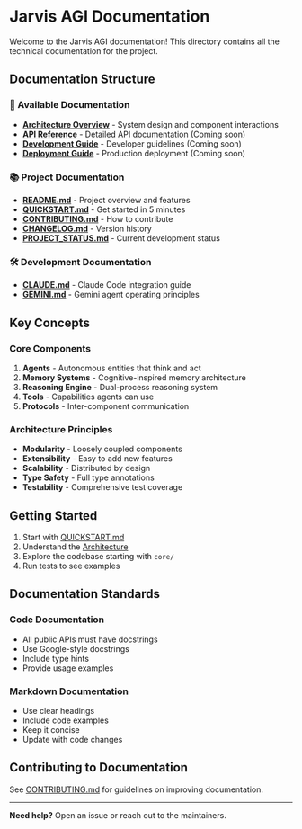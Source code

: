 # Jarvis AGI Documentation

Welcome to the Jarvis AGI documentation! This directory contains all the technical documentation for the project.

## Documentation Structure

### 📁 Available Documentation

- **[Architecture Overview](architecture/README.md)** - System design and component interactions
- **[API Reference](api/README.md)** - Detailed API documentation (Coming soon)
- **[Development Guide](development/README.md)** - Developer guidelines (Coming soon)
- **[Deployment Guide](deployment/README.md)** - Production deployment (Coming soon)

### 📚 Project Documentation

- **[README.md](../README.md)** - Project overview and features
- **[QUICKSTART.md](../QUICKSTART.md)** - Get started in 5 minutes
- **[CONTRIBUTING.md](../CONTRIBUTING.md)** - How to contribute
- **[CHANGELOG.md](../CHANGELOG.md)** - Version history
- **[PROJECT_STATUS.md](../PROJECT_STATUS.md)** - Current development status

### 🛠️ Development Documentation

- **[CLAUDE.md](../CLAUDE.md)** - Claude Code integration guide
- **[GEMINI.md](../GEMINI.md)** - Gemini agent operating principles

## Key Concepts

### Core Components

1. **Agents** - Autonomous entities that think and act
2. **Memory Systems** - Cognitive-inspired memory architecture
3. **Reasoning Engine** - Dual-process reasoning system
4. **Tools** - Capabilities agents can use
5. **Protocols** - Inter-component communication

### Architecture Principles

- **Modularity** - Loosely coupled components
- **Extensibility** - Easy to add new features
- **Scalability** - Distributed by design
- **Type Safety** - Full type annotations
- **Testability** - Comprehensive test coverage

## Getting Started

1. Start with [QUICKSTART.md](../QUICKSTART.md)
2. Understand the [Architecture](architecture/README.md)
3. Explore the codebase starting with `core/`
4. Run tests to see examples

## Documentation Standards

### Code Documentation

- All public APIs must have docstrings
- Use Google-style docstrings
- Include type hints
- Provide usage examples

### Markdown Documentation

- Use clear headings
- Include code examples
- Keep it concise
- Update with code changes

## Contributing to Documentation

See [CONTRIBUTING.md](../CONTRIBUTING.md) for guidelines on improving documentation.

---

**Need help?** Open an issue or reach out to the maintainers.